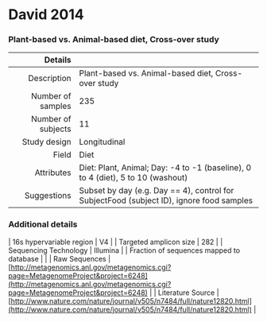 # David 2014

### Plant-based vs. Animal-based diet, Cross-over study


| Details        |             |
| -------------: |-------------|
| Description      | Plant-based vs. Animal-based diet, Cross-over study |
| Number of samples     | 235      |
| Number of subjects | 11      |
| Study design | Longitudinal |
| Field | Diet|
| Attributes | Diet: Plant, Animal; Day: -4 to -1 (baseline), 0 to 4 (diet), 5 to 10 (washout)|
| Suggestions | Subset by day (e.g. Day == 4), control for SubjectFood (subject ID), ignore food samples

### Additional details

| 16s hypervariable region | V4 |
| Targeted amplicon size | 282 |
| Sequencing Technology | Illumina |
| Fraction of sequences mapped to database |  |
| Raw Sequences | [http://metagenomics.anl.gov/metagenomics.cgi?page=MetagenomeProject&project=6248](http://metagenomics.anl.gov/metagenomics.cgi?page=MetagenomeProject&project=6248) |
| Literature Source | [http://www.nature.com/nature/journal/v505/n7484/full/nature12820.html](http://www.nature.com/nature/journal/v505/n7484/full/nature12820.html) |